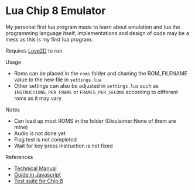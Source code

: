 # Lua Chip 8 Emulator

My personal first lua program made to learn about emulation and lua the programming language itself, implementations and design of code may be a mess as this is my first lua program.

Requires [Love2D](https://love2d.org) to run.


Usage
- Roms can be placed in the `roms` folder and chaning the ROM_FILENAME value to the new file in `settings.lua`
- Other settings can also be adjusted in `settings.lua` such as `INSTRUCTIONS_PER_FRAME` or `FRAMES_PER_SECOND` according to different roms as it may vary

Notes
- Can load up most ROMS in the folder (Disclaimer:None of them are mine)
- Audio is not done yet
- Flag test is not completed
- Wait for key press instruction is not fixed

References
- [Technical Manual](http://devernay.free.fr/hacks/chip8/C8TECH10.HTM)
- [Guide in Javascript](https://www.freecodecamp.org/news/creating-your-very-own-chip-8-emulator/)
- [Test suite for Chip 8](https://github.com/Timendus/chip8-test-suite?tab=readme-ov-file)
